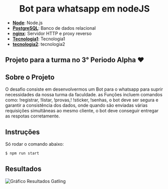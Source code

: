 <h1 align="center">Bot para whatsapp em nodeJS </h1>

- [**Node**](https://golang.org): Node.js
- [**PostgreSQL**](https://www.postgresql.org): Banco de dados relacional
- [**nginx**](https://nginx.org): Servidor HTTP e proxy reverso
- [**Tecnologia1**](#): Tecnologia1
- [**tecnologia2**](#): tecnologia2
## Projeto para a turma no 3° Periodo Alpha :heart:

## Sobre o Projeto 
O desafio consiste em desenvolvermos um Bot para o whatsapp para suprir necessidades da nossa turma da faculdade. 
as Funções incluem comandos como: !registrar, !listar, !provas,! !sticker, !senhas, 
o bot deve ser segura e garantir a consistência dos dados, onde quando são enviadas várias requisições simultâneas ao mesmo cliente, 
o bot deve conseguir entregar as respotas corretamente.  


## Instruções

Só rodar o comando abaixo:

```sh
$ npm run start
```

## Resultados

![Gráfico Resultados Gatling](https://ih1.redbubble.net/image.5350260863.7198/raf,750x1000,075,t,101010:01c5ca27c6.jpg)


